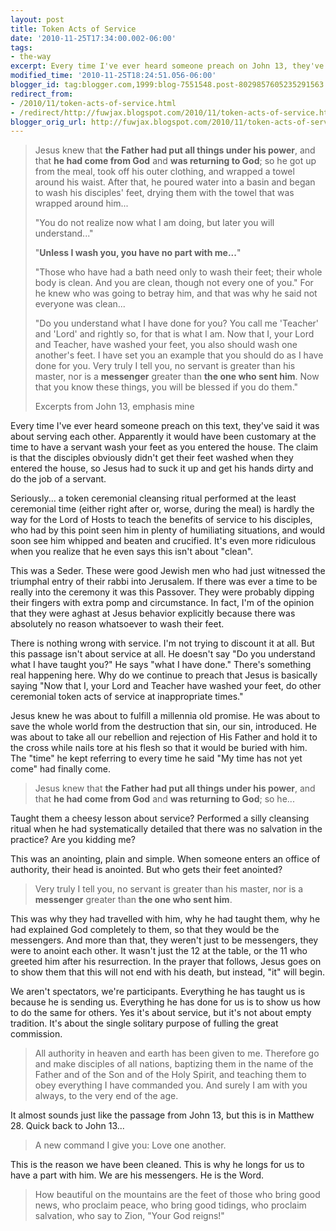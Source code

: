 ```yaml
---
layout: post
title: Token Acts of Service
date: '2010-11-25T17:34:00.002-06:00'
tags: 
- the-way
excerpt: Every time I've ever heard someone preach on John 13, they've said it was about serving each other.
modified_time: '2010-11-25T18:24:51.056-06:00'
blogger_id: tag:blogger.com,1999:blog-7551548.post-8029857605235291563
redirect_from: 
- /2010/11/token-acts-of-service.html
- /redirect/http://fuwjax.blogspot.com/2010/11/token-acts-of-service.html
blogger_orig_url: http://fuwjax.blogspot.com/2010/11/token-acts-of-service.html
---
```


> Jesus knew that **the Father had put all things under his power**, and that **he had come from God** and **was returning to God**; so he got up from the meal, took off his outer clothing, and wrapped a towel around his waist. After that, he poured water into a basin and began to wash his disciples' feet, drying them with the towel that was wrapped around him...
> 
> "You do not realize now what I am doing, but later you will understand..."
> 
> "**Unless I wash you, you have no part with me...**"
> 
> "Those who have had a bath need only to wash their feet; their whole body is clean. And you are clean, though not every one of you." For he knew who was going to betray him, and that was why he said not everyone was clean...
> 
> "Do you understand what I have done for you? You call me 'Teacher' and 'Lord' and rightly so, for that is what I am. Now that I, your Lord and Teacher, have washed your feet, you also should wash one another's feet. I have set you an example that you should do as I have done for you. Very truly I tell you, no servant is greater than his master, nor is a **messenger** greater than **the one who sent him**. Now that you know these things, you will be blessed if you do them."
> 
> Excerpts from John 13, emphasis mine

Every time I've ever heard someone preach on this text, they've said it was about serving each other. Apparently it would have been customary at the time to have a servant wash your feet as you entered the house. The claim is that the disciples obviously didn't get their feet washed when they entered the house, so Jesus had to suck it up and get his hands dirty and do the job of a servant.

Seriously... a token ceremonial cleansing ritual performed at the least ceremonial time (either right after or, worse, during the meal) is hardly the way for the Lord of Hosts to teach the benefits of service to his disciples, who had by this point seen him in plenty of humiliating situations, and would soon see him whipped and beaten and crucified. It's even more ridiculous when you realize that he even says this isn't about "clean".

This was a Seder. These were good Jewish men who had just witnessed the triumphal entry of their rabbi into Jerusalem. If there was ever a time to be really into the ceremony it was this Passover. They were probably dipping their fingers with extra pomp and circumstance. In fact, I'm of the opinion that they were aghast at Jesus behavior explicitly because there was absolutely no reason whatsoever to wash their feet.

There is nothing wrong with service. I'm not trying to discount it at all. But this passage isn't about service at all. He doesn't say "Do you understand what I have taught you?" He says "what I have done." There's something real happening here. Why do we continue to preach that Jesus is basically saying "Now that I, your Lord and Teacher have washed your feet, do other ceremonial token acts of service at inappropriate times."

Jesus knew he was about to fulfill a millennia old promise. He was about to save the whole world from the destruction that sin, our sin, introduced. He was about to take all our rebellion and rejection of His Father and hold it to the cross while nails tore at his flesh so that it would be buried with him. The "time" he kept referring to every time he said "My time has not yet come" had finally come.  

> Jesus knew that **the Father had put all things under his power**, and that **he had come from God** and **was returning to God**; so he...

Taught them a cheesy lesson about service? Performed a silly cleansing ritual when he had systematically detailed that there was no salvation in the practice? Are you kidding me?

This was an anointing, plain and simple. When someone enters an office of authority, their head is anointed. But who gets their feet anointed?

> Very truly I tell you, no servant is greater than his master, nor is a **messenger** greater than **the one who sent him**.

This was why they had travelled with him, why he had taught them, why he had explained God completely to them, so that they would be the messengers. And more than that, they weren't just to be messengers, they were to anoint each other. It wasn't just the 12 at the table, or the 11 who greeted him after his resurrection. In the prayer that follows, Jesus goes on to show them that this will not end with his death, but instead, "it" will begin.

We aren't spectators, we're participants. Everything he has taught us is because he is sending us. Everything he has done for us is to show us how to do the same for others. Yes it's about service, but it's not about empty tradition. It's about the single solitary purpose of fulling the great commission.

> All authority in heaven and earth has been given to me. Therefore go and make disciples of all nations, baptizing them in the name of the Father and of the Son and of the Holy Spirit, and teaching them to obey everything I have commanded you. And surely I am with you always, to the very end of the age.

It almost sounds just like the passage from John 13, but this is in Matthew 28. Quick back to John 13...

> A new command I give you: Love one another.

This is the reason we have been cleaned. This is why he longs for us to have a part with him. We are his messengers. He is the Word. 

> How beautiful on the mountains are the feet of those who bring good news, who proclaim peace, who bring good tidings, who proclaim salvation, who say to Zion, "Your God reigns!"

